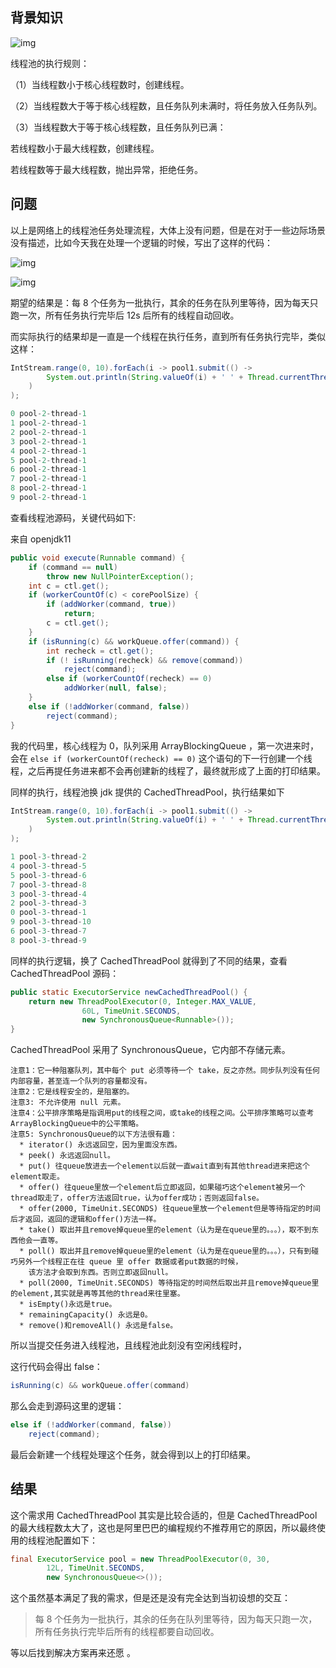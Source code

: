 ## 背景知识

![img](http://s3v2-qos.storage.wanyol.com/guass-cloud-storage-provider/wallpaper/21/08/23/4c130e7841914263aae49cef50b7260e.png)

线程池的执行规则：

（1）当线程数小于核心线程数时，创建线程。

（2）当线程数大于等于核心线程数，且任务队列未满时，将任务放入任务队列。

（3）当线程数大于等于核心线程数，且任务队列已满：

若线程数小于最大线程数，创建线程。

若线程数等于最大线程数，抛出异常，拒绝任务。

## 问题

以上是网络上的线程池任务处理流程，大体上没有问题，但是在对于一些边际场景没有描述，比如今天我在处理一个逻辑的时候，写出了这样的代码：

![img](http://s3v2-qos.storage.wanyol.com/guass-cloud-storage-provider/wallpaper/21/08/20/81445153cf2c4bf99b4f8b13b9e20915.png)

![img](http://s3v2-qos.storage.wanyol.com/guass-cloud-storage-provider/wallpaper/21/08/20/3b47a7930c144bd48b4e033c34a2a126.png)

期望的结果是：每 8 个任务为一批执行，其余的任务在队列里等待，因为每天只跑一次，所有任务执行完毕后 12s 后所有的线程自动回收。

而实际执行的结果却是一直是一个线程在执行任务，直到所有任务执行完毕，类似这样：

```java
IntStream.range(0, 10).forEach(i -> pool1.submit(() ->
		System.out.println(String.valueOf(i) + ' ' + Thread.currentThread().getName())
	)
);

0 pool-2-thread-1
1 pool-2-thread-1
2 pool-2-thread-1
3 pool-2-thread-1
4 pool-2-thread-1
5 pool-2-thread-1
6 pool-2-thread-1
7 pool-2-thread-1
8 pool-2-thread-1
9 pool-2-thread-1
```

查看线程池源码，关键代码如下:

来自 openjdk11

```java
public void execute(Runnable command) {
    if (command == null)
        throw new NullPointerException();
    int c = ctl.get();
    if (workerCountOf(c) < corePoolSize) {
        if (addWorker(command, true))
            return;
        c = ctl.get();
    }
    if (isRunning(c) && workQueue.offer(command)) {
        int recheck = ctl.get();
        if (! isRunning(recheck) && remove(command))
            reject(command);
        else if (workerCountOf(recheck) == 0)
            addWorker(null, false);
    }
    else if (!addWorker(command, false))
        reject(command);
}
```

我的代码里，核心线程为 0，队列采用 ArrayBlockingQueue ，第一次进来时，会在 `else if (workerCountOf(recheck) == 0)` 这个语句的下一行创建一个线程，之后再提任务进来都不会再创建新的线程了，最终就形成了上面的打印结果。

同样的执行，线程池换 jdk 提供的 CachedThreadPool，执行结果如下

```java
IntStream.range(0, 10).forEach(i -> pool1.submit(() ->
		System.out.println(String.valueOf(i) + ' ' + Thread.currentThread().getName())
	)
);

1 pool-3-thread-2
4 pool-3-thread-5
5 pool-3-thread-6
7 pool-3-thread-8
3 pool-3-thread-4
2 pool-3-thread-3
0 pool-3-thread-1
9 pool-3-thread-10
6 pool-3-thread-7
8 pool-3-thread-9
```

同样的执行逻辑，换了 CachedThreadPool 就得到了不同的结果，查看 CachedThreadPool  源码：

```java
public static ExecutorService newCachedThreadPool() {
    return new ThreadPoolExecutor(0, Integer.MAX_VALUE,
                60L, TimeUnit.SECONDS,
                new SynchronousQueue<Runnable>());
}
```

CachedThreadPool  采用了 SynchronousQueue，它内部不存储元素。

```
注意1：它一种阻塞队列，其中每个 put 必须等待一个 take，反之亦然。同步队列没有任何内部容量，甚至连一个队列的容量都没有。
注意2：它是线程安全的，是阻塞的。
注意3: 不允许使用 null 元素。
注意4：公平排序策略是指调用put的线程之间，或take的线程之间。公平排序策略可以查考ArrayBlockingQueue中的公平策略。
注意5: SynchronousQueue的以下方法很有趣：
  * iterator() 永远返回空，因为里面没东西。
  * peek() 永远返回null。
  * put() 往queue放进去一个element以后就一直wait直到有其他thread进来把这个element取走。
  * offer() 往queue里放一个element后立即返回，如果碰巧这个element被另一个thread取走了，offer方法返回true，认为offer成功；否则返回false。
  * offer(2000, TimeUnit.SECONDS) 往queue里放一个element但是等待指定的时间后才返回，返回的逻辑和offer()方法一样。
  * take() 取出并且remove掉queue里的element（认为是在queue里的。。。），取不到东西他会一直等。
  * poll() 取出并且remove掉queue里的element（认为是在queue里的。。。），只有到碰巧另外一个线程正在往 queue 里 offer 数据或者put数据的时候，
    该方法才会取到东西。否则立即返回null。
  * poll(2000, TimeUnit.SECONDS) 等待指定的时间然后取出并且remove掉queue里的element,其实就是再等其他的thread来往里塞。
  * isEmpty()永远是true。
  * remainingCapacity() 永远是0。
  * remove()和removeAll() 永远是false。
```

所以当提交任务进入线程池，且线程池此刻没有空闲线程时，

这行代码会得出 false：

```java
isRunning(c) && workQueue.offer(command)
```

那么会走到源码这里的逻辑：

```java
else if (!addWorker(command, false))
	reject(command);
```

最后会新建一个线程处理这个任务，就会得到以上的打印结果。

## 结果

这个需求用 CachedThreadPool   其实是比较合适的，但是 CachedThreadPool  的最大线程数太大了，这也是阿里巴巴的编程规约不推荐用它的原因，所以最终使用的线程池配置如下：

```java
final ExecutorService pool = new ThreadPoolExecutor(0, 30,
		12L, TimeUnit.SECONDS,
		new SynchronousQueue<>());
```

这个虽然基本满足了我的需求，但是还是没有完全达到当初设想的交互：

> 每 8 个任务为一批执行，其余的任务在队列里等待，因为每天只跑一次，所有任务执行完毕后所有的线程都要自动回收。

等以后找到解决方案再来还愿 。
